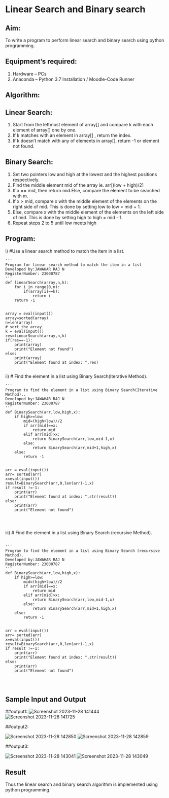 # Linear Search and Binary search
## Aim:
To write a program to perform linear search and binary search using python programming.
## Equipment’s required:
1.	Hardware – PCs
2.	Anaconda – Python 3.7 Installation / Moodle-Code Runner
## Algorithm:
## Linear Search:
1.	Start from the leftmost element of array[] and compare k with each element of array[] one by one.
2.	If k matches with an element in array[] , return the index.
3.	If k doesn’t match with any of elements in array[], return -1 or element not found.
## Binary Search:
1.	Set two pointers low and high at the lowest and the highest positions respectively.
2.	Find the middle element mid of the array ie. arr[(low + high)/2]
3.	If x == mid, then return mid.Else, compare the element to be searched with m.
4.	If x > mid, compare x with the middle element of the elements on the right side of mid. This is done by setting low to low = mid + 1.
5.	Else, compare x with the middle element of the elements on the left side of mid. This is done by setting high to high = mid - 1.
6.	Repeat steps 2 to 5 until low meets high
## Program:
i)	#Use a linear search method to match the item in a list.
```
''' 
Program for linear search method to match the item in a list
Developed by:JAWAHAR RAJ N
RegisterNumber: 23000787
'''
def linearSearch(array,n,k):
    for i in range(0,n):
        if(array[i]==k):
            return i
    return -1

     
array = eval(input())
array=sorted(array)
n=len(array)
# sort the array
k = eval(input())
res=linearSearch(array,n,k)
if(res==-1):
    print(array)
    print("Element not found")
else:
    print(array)
    print("Element found at index: ",res)


```
ii)	# Find the element in a list using Binary Search(Iterative Method).
```
''' 
Program to find the element in a list using Binary Search(Iterative Method)..
Developed by:JAWAHAR RAJ N
RegisterNumber: 23000787
'''
def BinarySearch(arr,low,high,x):
    if high>=low:
        mid=(high+low)//2
        if arr[mid]==x:
            return mid
        elif arr[mid]>x:
            return BinarySearch(arr,low,mid-1,x)
        else:
            return BinarySearch(arr,mid+1,high,x)
    else:
        return -1        
    
    
arr = eval(input())
arr= sorted(arr)
x=eval(input())
result=BinarySearch(arr,0,len(arr)-1,x)
if result !=-1:
    print(arr)
    print("Element found at index: ",str(result))
else:
    print(arr)
    print("Element not found")




```
iii)	# Find the element in a list using Binary Search (recursive Method).
```

''' 
Program to find the element in a list using Binary Search (recursive Method).
Developed by:JAWAHAR RAJ N
RegisterNumber: 23000787
'''
def BinarySearch(arr,low,high,x):
    if high>=low:
        mid=(high+low)//2
        if arr[mid]==x:
            return mid
        elif arr[mid]>x:
            return BinarySearch(arr,low,mid-1,x)
        else:
            return BinarySearch(arr,mid+1,high,x)
    else:
        return -1        
    
    
arr = eval(input())
arr= sorted(arr)
x=eval(input())
result=BinarySearch(arr,0,len(arr)-1,x)
if result !=-1:
    print(arr)
    print("Element found at index: ",str(result))
else:
    print(arr)
    print("Element not found")
        



```
## Sample Input and Output
##output1:
![Screenshot 2023-11-28 141444](https://github.com/Jawaharraj27/Search-Algorithm/assets/139842416/3d4d7aa2-83cc-4ee6-9e39-59547ceb8d56)
![Screenshot 2023-11-28 141725](https://github.com/Jawaharraj27/Search-Algorithm/assets/139842416/80ae2585-31b9-4039-8a5e-93584ede16fb)

##output2:

![Screenshot 2023-11-28 142850](https://github.com/Jawaharraj27/Search-Algorithm/assets/139842416/3a48ca39-4125-4e47-8c4d-06d62d4fe628)
![Screenshot 2023-11-28 142859](https://github.com/Jawaharraj27/Search-Algorithm/assets/139842416/97908940-6651-4b57-ba95-4fa5ac9c9269)

##output3:

![Screenshot 2023-11-28 143041](https://github.com/Jawaharraj27/Search-Algorithm/assets/139842416/102135c6-59ae-4002-91ad-916e6f4fd18e)
![Screenshot 2023-11-28 143049](https://github.com/Jawaharraj27/Search-Algorithm/assets/139842416/a277df31-a27f-4c48-a12b-78dc93f2c2b2)






## Result
Thus the linear search and binary search algorithm is implemented using python programming.
